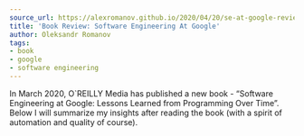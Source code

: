 ```yaml
---
source_url: https://alexromanov.github.io/2020/04/20/se-at-google-review/
title: 'Book Review: Software Engineering At Google'
author: Oleksandr Romanov
tags:
- book
- google
- software engineering
---
```

In March 2020, O`REILLY Media has published a new book - “Software Engineering at Google: Lessons Learned from Programming Over Time”. Below I will summarize my insights after reading the book (with a spirit of automation and quality of course).